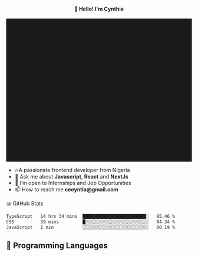 <h4 align="center">👋 Hello! I'm Cynthia</h4>

<hr style="height:10%; margin-left:0; margin-right:0;" />

<div align="left">
  <ul>
  <li>🔥A passionate frontend developer from Nigeria</li>
  <li>💬 Ask me about <strong>Javascript</strong>, <strong>React</strong> and <strong> NextJs</strong></li>
  <li>👯 I’m open to Internships and Job Opportunities</li>
  <li>📫 How to reach me <strong>ceeyntia@gmail.com</strong></li>
</ul>
</div
  
## 📊 GitHub Stats

<!--START_SECTION:waka-->

```txt
TypeScript   14 hrs 34 mins  ████████████████████████░   95.46 %
CSS          39 mins         █░░░░░░░░░░░░░░░░░░░░░░░░   04.34 %
JavaScript   1 min           ░░░░░░░░░░░░░░░░░░░░░░░░░   00.19 %
```

<!--END_SECTION:waka-->

## 💬 Programming Languages

<!--START_SECTION:languages-->
<!--END_SECTION:languages-->

